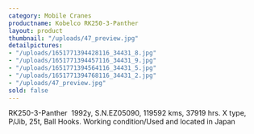 ```yaml
---
category: Mobile Cranes
productname: Kobelco RK250-3-Panther
layout: product
thumbnail: "/uploads/47_preview.jpg"
detailpictures:
- "/uploads/1651771394428116_34431_8.jpg"
- "/uploads/1651771394457116_34431_9.jpg"
- "/uploads/1651771394564116_34431_5.jpg"
- "/uploads/1651771394768116_34431_2.jpg"
- "/uploads/47_preview.jpg"
sold: false
---
```


RK250-3-Panther  
1992y, S.N.EZ05090, 119592 kms, 37919 hrs.
X type, P/Jib, 25t, Ball Hooks.
 Working condition/Used and located in Japan


